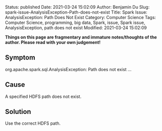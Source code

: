 Status: published
Date: 2021-03-24 15:02:09
Author: Benjamin Du
Slug: spark-issue-AnalysisException-Path-does-not-exist
Title: Spark Issue: AnalysisException: Path Does Not Exist
Category: Computer Science
Tags: Computer Science, programming, big data, Spark, issue, Spark issue, AnalysisException, path does not exist
Modified: 2021-03-24 15:02:09

**Things on this page are fragmentary and immature notes/thoughts of the author. Please read with your own judgement!**

## Symptom

org.apache.spark.sql.AnalysisException: Path does not exist ...

## Cause

A specified HDFS path does not exist.

## Solution

Use the correct HDFS path.